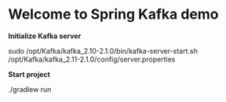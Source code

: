 # Welcome to Spring Kafka demo #

**Initialize Kafka server**

sudo  /opt/Kafka/kafka_2.10-2.1.0/bin/kafka-server-start.sh /opt/Kafka/kafka_2.11-2.1.0/config/server.properties


**Start project**

./gradlew run



